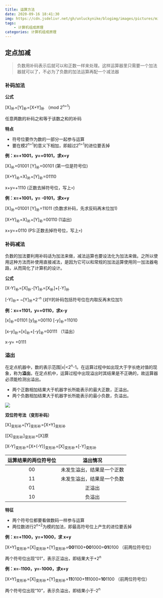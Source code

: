 ```yaml
---
title: 运算方法
date: 2020-09-16 18:41:30
img: https://cdn.jsdelivr.net/gh/unluckynike/blogimg/images/pictures/microchips-4924170_1920.jpg
tags:
    - 计算机组成原理
categories: 计算机组成原理
---
```


## 定点加减

> 负数用补码表示后就可以和正数一样来处理。这样运算器里只需要一个加法器就可以了，不必为了负数的加法运算再配一个减法器

### 补码加法

**公式**

[X]<sub>补</sub>+[Y]<sub>补</sub>=[X+Y]<sub>补</sub>   （mod 2<sup>n+1</sup>）

任意两数的补码之和等于该数之和的补码

**特点**

-  符号位要作为数的一部分一起参与运算
- 要在模2<sup>n+1</sup>的意义下相加，即超过2<sup>n+1</sup>的进位要丢掉

**例：x=+1001，y=+0101，求x+y**

[X]<sub>补</sub>=01001 [Y]<sub>补</sub>=00101   (第一位是符号位)

[X+Y]<sub>补</sub>=X]<sub>补</sub>+[Y]<sub>补</sub>=01110

x+y=+1110          (正数去掉符号位，写上`+`)

**例：x=+1001，y= -0101，求x+y**

[X]<sub>补</sub>=01001 [Y]<sub>补</sub>=11011   (负数求补码，先求反码再末位加1)

[X+Y]<sub>补</sub>=X]<sub>补</sub>+[Y]<sub>补</sub>=00110   (1溢出)

x+y=+0110          (PS:正数去掉符号位，写上`+`)

### 补码减法

负数的加法要利用补码话为加法来做，减法运算也要设法化为加法来做。之所以使用这种方法而补使用直接减法，是因为它可以和常规的加法运算使用同一加法器电路，从而简化了计算机的设计。

**公式**

[X-Y]<sub>补</sub>=[X]<sub>补</sub>-[Y]<sub>补</sub>=[X<sub>补</sub>]+[-Y]<sub>补</sub>

[-Y]<sub>补</sub>= ~[Y]<sub>补</sub>+2<sup>-n</sup> (对Y的补码包括符号位在内取反再末位加1)

**例：x=+1101，y=+0110，求x-y**

[x]<sub>补</sub>=01101  [y]<sub>补</sub>=00110   [-y]<sub>补</sub>=11010  

[x-y]<sub>补</sub>=[x]<sub>补</sub>+[-y]<sub>补</sub>=00111  （1溢出）

x-y= +0111

### 溢出

在定点机器中，数的表示范围|x|<2<sup>n</sup>-1。在运算过程中如出现大于字长绝对值的现象，称为**溢出**，在定点机中，运算过程中出现溢出时其结果是不正确的，故运算器必须能检测出溢出。

- 两个正数相加结果大于机器字长所能表示的最大正数，正溢出。
- 两个负数相加结果大于机器字长所能表示的最小负数，负溢出。

![](https://cdn.jsdelivr.net/gh/unluckynike/blogimg/images/wulinzengblog/溢出检测.png)

**双位符号法（变形补码）**

[X]<sub>变形补</sub>+[Y]<sub>变形补</sub>=[X+Y]<sub>变形补</sub>

[[X]<sub>变形补</sub>]<sub>变形补</sub>=[X]原

[X-Y]<sub>变形补</sub>=[X+(-Y)]<sub>变形补</sub>=[X]<sub>变形补</sub>+[-Y]<sub>变形补</sub>

| 运算结果的两位符号位 |          溢出情况          |
| :------------------: | :------------------------: |
|          00          | 未发生溢出，结果是一个正数 |
|          11          | 未发生溢出，结果是一个负数 |
|          01          |           正溢出           |
|          10          |           负溢出           |

**特征**

- 两个符号位都要看做数码一样参与运算
- 两位数进行2<sup>n+2</sup>为模的加法，即最高符号位上产生的进位要丢掉

**例：x=+1100，y=+1000，求 x+y**

[X+Y]<sub>变形补</sub>=[X]<sub>变形补</sub>+[Y]<sub>变形补</sub>=**00**1100+**00**1000=**01**0100 （前两位符号位）

两个符号位出现“01”，表示正溢出，即结果大于+2<sup>n</sup>

**例：x=-1100，y=-1000，求x+y**

[X+Y]<sub>变形补</sub>=[X]<sub>变形补</sub>+[Y]<sub>变形补</sub>=**11**0100+**11**1000=**10**1100 （前两位符号位）

两个符号位出现“10”，表示负溢出，即结果小于-2<sup>n</sup>